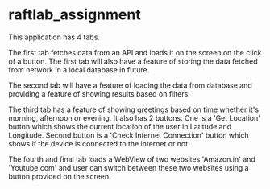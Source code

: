 # raftlab_assignment

This application has 4 tabs.

The first tab fetches data from an API and loads it on the screen on the click of a button.
The first tab will also have a feature of storing the data fetched from network in a local database in future.

The second tab will have a feature of loading the data from database and providing a feature of showing results based on filters.

The third tab has a feature of showing greetings based on time whether it's morning, afternoon or evening.
It also has 2 buttons. One is a 'Get Location' button which shows the current location of the user in Latitude and Longitude. Second button is a 'Check Internet Connection' button which shows if the device is connected to the internet or not.

The fourth and final tab loads a WebView of two websites 'Amazon.in' and 'Youtube.com' and user can switch between these two websites using a button provided on the screen.

